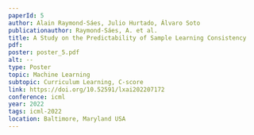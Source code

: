 ```yaml
---
paperId: 5
author: Alain Raymond-Sáes, Julio Hurtado, Álvaro Soto
publicationauthor: Raymond-Sáes, A. et al.
title: A Study on the Predictability of Sample Learning Consistency
pdf: 
poster: poster_5.pdf
alt: --
type: Poster
topic: Machine Learning
subtopic: Curriculum Learning, C-score
link: https://doi.org/10.52591/lxai202207172
conference: icml
year: 2022
tags: icml-2022
location: Baltimore, Maryland USA
---
```

